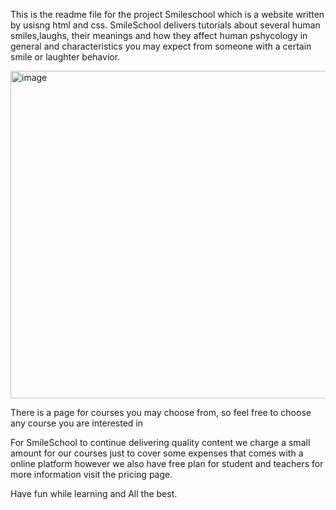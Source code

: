 This is the readme file for the project Smileschool which is a website written by usisng html and css. SmileSchool delivers tutorials about several human smiles,laughs, their meanings and how they affect human pshycology in general and characteristics you may expect from someone with a certain smile or laughter behavior.




<img width="524" alt="image" src="https://github.com/Ganzadidier/alu-web-development/assets/156481996/8fbece51-75d5-4b6f-981b-af8885549e9f">










There is a page for courses you may choose from, so feel free to choose any course you are interested in



For SmileSchool to continue delivering quality content we charge a small amount for our courses just to cover some expenses that comes with a online platform however we also have free plan for student and teachers for more information visit the pricing page.


Have fun while learning and All the best.
